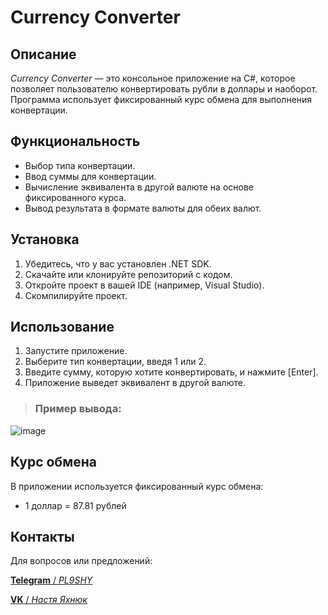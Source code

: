 # Currency Converter

## Описание

*Currency Converter* — это консольное приложение на C#, которое позволяет пользователю конвертировать рубли в доллары и наоборот. Программа использует фиксированный курс обмена для выполнения конвертации.

## Функциональность

- Выбор типа конвертации.
- Ввод суммы для конвертации.
- Вычисление эквивалента в другой валюте на основе фиксированного курса.
- Вывод результата в формате валюты для обеих валют.

## Установка

1. Убедитесь, что у вас установлен .NET SDK.
2. Скачайте или клонируйте репозиторий с кодом.
3. Откройте проект в вашей IDE (например, Visual Studio).
4. Скомпилируйте проект.

## Использование

1. Запустите приложение.
2. Выберите тип конвертации, введя 1 или 2.
3. Введите сумму, которую хотите конвертировать, и нажмите [Enter].
4. Приложение выведет эквивалент в другой валюте.

> ### **Пример вывода:**
![image](https://github.com/user-attachments/assets/15d0baf2-133a-44ff-aec2-85519bd9861c)

## Курс обмена

В приложении используется фиксированный курс обмена:
- 1 доллар = 87.81 рублей

## Контакты

Для вопросов или предложений:

[**Telegram** / *PL9SHY*](https://t.me/pl9shy)

[**VK** / *Настя Яхнюк*](https://vk.com/nyakhnyuk)
